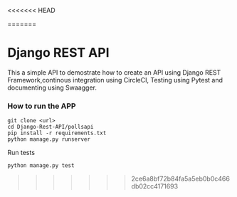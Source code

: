 <<<<<<< HEAD


=======
# Django REST API #

This a simple API to demostrate how to create an API using Django REST Framework,continous integration using  CircleCI, Testing
 using Pytest and documenting using Swaagger.

### How to run the APP ###

```
git clone <url>
cd Django-Rest-API/pollsapi
pip install -r requirements.txt
python manage.py runserver
```

Run tests

```
python manage.py test
```

>>>>>>> 2ce6a8bf72b84fa5a5eb0b0c466db02cc4171693
